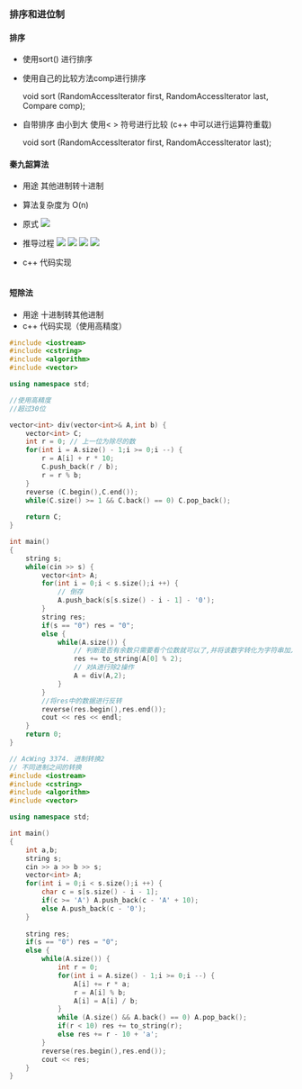 ### 排序和进位制

#### 排序

+ 使用sort() 进行排序

+ 使用自己的比较方法comp进行排序

  void sort (RandomAccessIterator first, RandomAccessIterator last, Compare comp);

+ 自带排序 由小到大 使用< > 符号进行比较 (c++ 中可以进行运算符重载)

  void sort (RandomAccessIterator first, RandomAccessIterator last);

#### 秦九韶算法

+ 用途 其他进制转十进制

+ 算法复杂度为  O(n)

+ 原式
![](https://bkimg.cdn.bcebos.com/formula/e9c952034174fd5a35a4fbf9ab734bd6.svg)

+ 推导过程
![](https://bkimg.cdn.bcebos.com/formula/e9c952034174fd5a35a4fbf9ab734bd6.svg)
![](https://bkimg.cdn.bcebos.com/formula/c2f6fb3d09607f7031d252b85128a7fa.svg)
![](https://bkimg.cdn.bcebos.com/formula/c2f6fb3d09607f7031d252b85128a7fa.svg)
![](https://bkimg.cdn.bcebos.com/formula/2f0354b5c8fff711611f251a4c5687c2.svg)

+ c++ 代码实现

```c++
```

#### 短除法

+ 用途 十进制转其他进制
+ c++ 代码实现（使用高精度）

``` c++ 
#include <iostream>
#include <cstring>
#include <algorithm>
#include <vector>

using namespace std;

//使用高精度
//超过30位

vector<int> div(vector<int>& A,int b) {
    vector<int> C;
    int r = 0; // 上一位为除尽的数
    for(int i = A.size() - 1;i >= 0;i --) {
        r = A[i] + r * 10;
        C.push_back(r / b);
        r = r % b;
    }
    reverse (C.begin(),C.end());
    while(C.size() >= 1 && C.back() == 0) C.pop_back();
    
    return C;
}

int main()
{
    string s;
    while(cin >> s) {
        vector<int> A;
        for(int i = 0;i < s.size();i ++) {
            // 倒存
            A.push_back(s[s.size() - i - 1] - '0');
        }
        string res;
        if(s == "0") res = "0";
        else {
            while(A.size()) {
                // 判断是否有余数只需要看个位数就可以了,并将该数字转化为字符串加入string中
                res += to_string(A[0] % 2);
                // 对A进行除2操作
                A = div(A,2);
            }
        }
        //将res中的数据进行反转
        reverse(res.begin(),res.end());
        cout << res << endl;
    }
    return 0;
}
```

```c++
// AcWing 3374. 进制转换2
// 不同进制之间的转换
#include <iostream>
#include <cstring>
#include <algorithm>
#include <vector>

using namespace std;

int main()
{
    int a,b;
    string s;
    cin >> a >> b >> s;
    vector<int> A;
    for(int i = 0;i < s.size();i ++) {
        char c = s[s.size() - i - 1];
        if(c >= 'A') A.push_back(c - 'A' + 10);
        else A.push_back(c - '0');
    }
    
    string res;
    if(s == "0") res = "0";
    else {
        while(A.size()) {
            int r = 0;
            for(int i = A.size() - 1;i >= 0;i --) {
                A[i] += r * a;
                r = A[i] % b;
                A[i] = A[i] / b;
            }
            while (A.size() && A.back() == 0) A.pop_back();
            if(r < 10) res += to_string(r);
            else res += r - 10 + 'a';
        }
        reverse(res.begin(),res.end());
        cout << res;
    }
}
```


